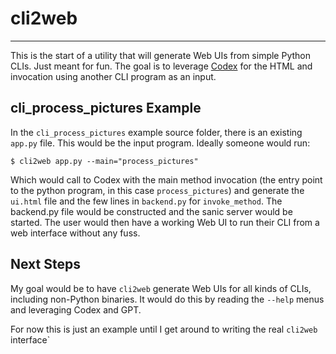 # cli2web
---

This is the start of a utility that will generate Web UIs from simple Python CLIs. Just meant for fun. The goal is to leverage <a href="https://openai.com/blog/openai-codex/">Codex</a> for the HTML and invocation using another CLI program as an input.

## cli_process_pictures Example
In the `cli_process_pictures` example source folder, there is an existing `app.py` file. This would be the input program. Ideally someone would run:

```
$ cli2web app.py --main="process_pictures"
```

Which would call to Codex with the main method invocation (the entry point to the python program, in this case `process_pictures`) and generate the `ui.html` file and the few lines in `backend.py` for `invoke_method`. The backend.py file would be constructed and the sanic server would be started. The user would then have a working Web UI to run their CLI from a web interface without any fuss. 

## Next Steps
My goal would be to have `cli2web` generate Web UIs for all kinds of CLIs, including non-Python binaries. It would do this by reading the `--help` menus and leveraging Codex and GPT.

For now this is just an example until I get around to writing the real `cli2web` interface`